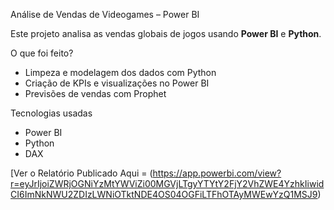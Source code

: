 Análise de Vendas de Videogames – Power BI 

Este projeto analisa as vendas globais de jogos usando **Power BI** e **Python**.  

 O que foi feito?
- Limpeza e modelagem dos dados com Python  
- Criação de KPIs e visualizações no Power BI  
- Previsões de vendas com Prophet  

 Tecnologias usadas
- Power BI 
- Python 
- DAX 

[Ver o Relatório Publicado Aqui = (https://app.powerbi.com/view?r=eyJrIjoiZWRjOGNiYzMtYWViZi00MGVjLTgyYTYtY2FjY2VhZWE4YzhkIiwidCI6ImNkNWU2ZDIzLWNiOTktNDE4OS04OGFiLTFhOTAyMWEwYzQ1MSJ9)
